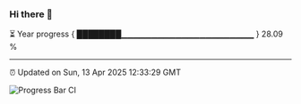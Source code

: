 ### Hi there 👋

⏳ Year progress { ████████▁▁▁▁▁▁▁▁▁▁▁▁▁▁▁▁▁▁▁▁▁▁ } 28.09 %

---

⏰ Updated on Sun, 13 Apr 2025 12:33:29 GMT

![Progress Bar CI](https://github.com/liununu/liununu/workflows/Progress%20Bar%20CI/badge.svg)
